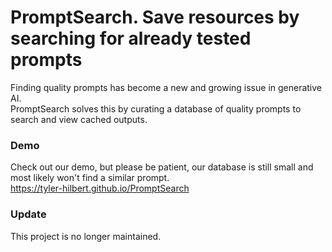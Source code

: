 # PromptSearch. Save resources by searching for already tested prompts
Finding quality prompts has become a new and growing issue in generative AI.  
PromptSearch solves this by curating a database of quality prompts to search and view cached outputs.

### Demo
Check out our demo, but please be patient, our database is still small and most likely won't find a similar prompt.  
https://tyler-hilbert.github.io/PromptSearch

### Update  
This project is no longer maintained.    
